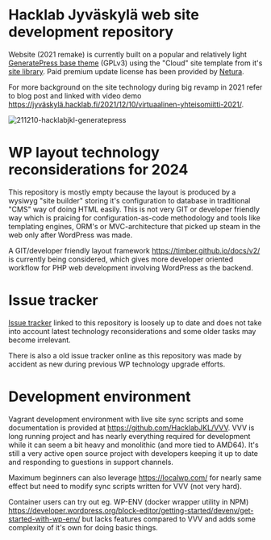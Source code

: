 # Hacklab Jyväskylä web site development repository

Website (2021 remake) is currently built on a popular and relatively light [GeneratePress base theme](https://generatepress.com/) (GPLv3) using the "Cloud" site template from it's [site library](https://generatepress.com/site-library/#site-library). Paid premium update license has been provided by [Netura](https://netura.fi/).

For more background on the site technology during big revamp in 2021 refer to blog post and linked with video demo https://jyväskylä.hacklab.fi/2021/12/10/virtuaalinen-yhteisomiitti-2021/.

![211210-hacklabjkl-generatepress](https://github.com/HacklabJKL/site/assets/2306521/16d896be-25d8-4e45-a61f-5b3e89d19228)


# WP layout technology reconsiderations for 2024

This repository is mostly empty because the layout is produced by a wysiwyg "site builder" storing it's configuration to database in traditional "CMS" way of doing HTML easily. This is not very GIT or developer friendly way which is praicing for configuration-as-code methodology and tools like templating engines, ORM's or MVC-architecture that picked up steam in the web only after WordPress was made. 

A GIT/developer friendly layout framework https://timber.github.io/docs/v2/ is currently being considered, which gives more developer oriented workflow for PHP web development involving WordPress as the backend.


# Issue tracker
[Issue tracker](https://github.com/HacklabJKL/site/issues) linked to this repository is loosely up to date and does not take into account latest technology reconsiderations and some older tasks may become irrelevant.

There is also a old issue tracker online as this repository was made by accident as new during previous WP technology upgrade efforts.

# Development environment

Vagrant development environment with live site sync scripts and some documentation is provided at https://github.com/HacklabJKL/VVV. VVV is long running project and has nearly everything required for development while it can seem a bit heavy and monolithic (and more tied to AMD64). It's still a very active open source project with developers keeping it up to date and responding to guestions in support channels.

Maximum beginners can also leverage https://localwp.com/ for nearly same effect but need to modify sync scripts written for VVV (not very hard).

Container users can try out eg. WP-ENV (docker wrapper utility in NPM) https://developer.wordpress.org/block-editor/getting-started/devenv/get-started-with-wp-env/ but lacks features compared to VVV and adds some complexity of it's own for doing basic things. 
